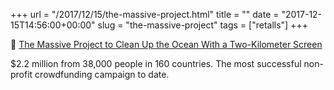 +++
url = "/2017/12/15/the-massive-project.html"
title = ""
date = "2017-12-15T14:56:00+00:00"
slug = "the-massive-project"
tags = ["retalls"]
+++

📎 [The Massive Project to Clean Up the Ocean With a Two-Kilometer Screen](https://singularityhub.com/2017/12/14/the-massive-project-to-clean-up-the-ocean-with-a-two-kilometer-screen/)

$2.2 million from 38,000 people in 160 countries. The most successful non-profit crowdfunding campaign to date.
